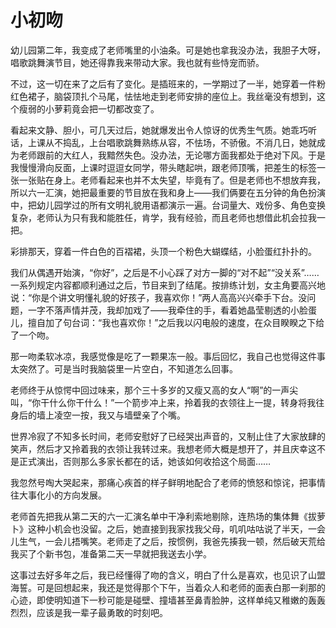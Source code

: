 # 小初吻

幼儿园第二年，我变成了老师嘴里的小油条。可是她也拿我没办法，我胆子大呀，唱歌跳舞演节目，她还得靠我来带动大家。我也就有些恃宠而骄。

不过，这一切在来了之后有了变化。是插班来的，一学期过了一半，她穿着一件粉红色裙子，脑袋顶扎个马尾，怯怯地走到老师安排的座位上。我丝毫没有想到，这个瘦弱的小萝莉竟会把一切都改变了。

看起来文静、胆小，可几天过后，她就爆发出令人惊讶的优秀生气质。她乖巧听话，上课从不捣乱，上台唱歌跳舞熟练从容，不怯场，不骄傲。不消几日，她就成为老师跟前的大红人，我黯然失色。没办法，无论哪方面我都处于绝对下风。于是我慢慢滑向反面，上课时逗逗女同学，带头瞎起哄，跟老师顶嘴，把差生的标签一张一张贴在身上。老师看起来也并不太失望，毕竟有了。但是老师也不想放弃我，所以六一汇演，她把最重要的节目放在我和身上——我们俩要在五分钟的角色扮演中，把幼儿园学过的所有文明礼貌用语都演示一遍。台词量大、戏份多、角色变换复杂，老师认为只有我和能胜任，肯学，我有经验，而且老师也想借此机会拉我一把。

彩排那天，穿着一件白色的百褶裙，头顶一个粉色大蝴蝶结，小脸蛋红扑扑的。

我们从偶遇开始演，“你好”，之后是不小心踩了对方一脚的“对不起”“没关系”……一系列规定内容都顺利通过之后，节目来到了结尾。按排练计划，女主角要高兴地说：“你是个讲文明懂礼貌的好孩子，我喜欢你！”两人高高兴兴牵手下台。没问题，一字不落声情并茂，我却加戏了——我牵住的手，看着她晶莹剔透的小脸蛋儿，擅自加了句台词：“我也喜欢你！”之后我以闪电般的速度，在众目睽睽之下给了一个吻。

那一吻柔软冰凉，我感觉像是吃了一颗果冻一般。事后回忆，我自己也觉得这件事太突然了。可是当时我脑袋里一片空白，不知道怎么回事。

老师终于从惊愕中回过味来，那个三十多岁的又瘦又高的女人“啊”的一声尖叫，“你干什么你干什么！”一个箭步冲上来，拎着我的衣领往上一提，转身将我往身后的墙上凌空一按，我又与墙壁亲了个嘴。

世界冷寂了不知多长时间，老师安慰好了已经哭出声音的，又制止住了大家放肆的笑声，然后才又拎着我的衣领让我转过来。我想老师大概是想开了，并且庆幸这不是正式演出，否则那么多家长都在的话，她该如何收拾这个局面……

我忽然号啕大哭起来，那痛心疾首的样子鲜明地配合了老师的愤怒和惊诧，把事情往大事化小的方向发展。

老师首先把我从第二天的六一汇演名单中干净利索地剔除，连热场的集体舞《拔萝卜》这种小机会也没留。之后，她直接到我家找我父母，叽叽咕咕说了半天，一会儿生气，一会儿捂嘴笑。老师走了之后，按惯例，我爸先揍我一顿，然后破天荒给我买了个新书包，准备第二天一早就把我送去小学。

这事过去好多年之后，我已经懂得了吻的含义，明白了什么是喜欢，也见识了山盟海誓。可是回想起来，我还是觉得那个下午，当着众人和老师的面表白那一刹那的心迹，即使明知道下一秒可能是碰壁、撞墙甚至鼻青脸肿，这样单纯又稚嫩的轰轰烈烈，应该是我一辈子最勇敢的时刻吧。